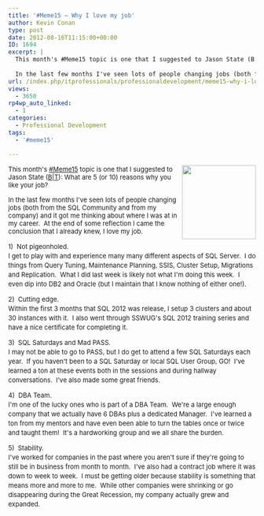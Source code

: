 ```yaml
---
title: '#Meme15 – Why I love my job'
author: Kevin Conan
type: post
date: 2012-08-16T11:15:00+00:00
ID: 1694
excerpt: |
  This month's #Meme15 topic is one that I suggested to Jason State (B|T): What are 5 (or 10) reasons why you like your job?
  
  In the last few months I've seen lots of people changing jobs (both from the SQL Community and from my company) and it got me th&hellip;
url: /index.php/itprofessionals/professionaldevelopment/meme15-why-i-love-my-job/
views:
  - 3650
rp4wp_auto_linked:
  - 1
categories:
  - Professional Development
tags:
  - '#meme15'

---
```

[<img style="float: right;" src="https://lessthandot.z19.web.core.windows.net/wp-content/uploads/users/kconan/meme15new.png?mtime=1331607208" alt="" width="150" height="150" />][1]

<span style="font-size: small;">This month's <a href="http://www.jasonstrate.com/2012/08/august-meme15-assignment/" target="_blank">#Meme15</a> topic is one that I suggested to Jason State (<a title="Blog" href="http://www.jasonstrate.com" target="_blank">B</a>|<a title="Twitter" href="http://twitter.com/stratesql">T</a>): What are 5 (or 10) reasons why you like your job?</span>

<div class="image_block">
  <p class="MsoNormal" style="margin-bottom: 0.0001pt; line-height: normal; text-align: left;">
    <span style="font-size: 12pt;"><span style="font-size: small;">In the last few months I've seen lots of people changing jobs (both from the SQL Community and from my company) and it got me thinking about where I was at in my career.  At the end of some reflection I came the conclusion that I already knew, I love my job.</span></span>
  </p>
  
  <p class="MsoNormal" style="margin-bottom: 0.0001pt; line-height: normal; text-align: left;">
    <span style="font-size: 12pt;"><span style="font-size: small;"> </span></span>
  </p>
  
  <div class="image_block" style="text-align: left;">
    <span style="font-size: small; line-height: 14.25pt;">1)  Not pigeonholed. </span>
  </div>
  
  <div class="image_block" style="text-align: left;">
    <span style="font-size: small; line-height: 14.25pt;">I get to play with and experience many many different aspects of SQL Server.  I do things from Query Tuning, Maintenance Planning, SSIS, Cluster Setup, Migrations and Replication.  What I did last week is likely not what I'm doing this week.  I even dip into DB2 and Oracle (but I maintain that I know nothing of either one!).</span><br /><span style="font-size: x-small;"><br /></span><span style="font-size: small; line-height: 14.25pt;">2)  Cutting edge. </span>
  </div>
  
  <div class="image_block" style="text-align: left;">
    <span style="font-size: small; line-height: 14.25pt;">Within the first 3 months that SQL 2012 was release, I setup 3 clusters and about 30 instances with it.  I also went through SSWUG's SQL 2012 training series and have a nice certificate for completing it.</span><br /><span style="font-size: x-small;"><br /></span><span style="font-size: small; line-height: 14.25pt;">3)  SQL Saturdays and Mad PASS. </span>
  </div>
  
  <div class="image_block" style="text-align: left;">
    <span style="font-size: small; line-height: 14.25pt;">I may not be able to go to PASS, but I do get to attend a few SQL Saturdays each year.  If you haven't been to a SQL Saturday or local SQL User Group, GO!  I've learned a ton at these events both in the sessions and during hallway conversations.  I've also made some great friends.</span><br /><span style="font-size: x-small;"><br /></span><span style="font-size: small; line-height: 14.25pt;">4)  DBA Team. </span>
  </div>
  
  <div class="image_block" style="text-align: left;">
    <span style="font-size: small; line-height: 14.25pt;">I'm one of the lucky ones who is part of a DBA Team.  We're a large enough company that we actually have 6 DBAs plus a dedicated Manager.  I've learned a ton from my mentors and have even been able to turn the tables once or twice and taught them!  It's a hardworking group and we all share the burden.</span><br /><span style="font-size: x-small;"><br /></span><span style="font-size: small; line-height: 14.25pt;">5)  Stability. </span>
  </div>
  
  <div class="image_block" style="text-align: left;">
    <span style="font-size: small; line-height: 14.25pt;">I've worked for companies in the past where you aren't sure if they're going to still be in business from month to month.  I've also had a contract job where it was down to week to week.  I must be getting older because stability is something that means more and more to me.  While other companies were shrinking or go disappearing during the Great Recession, my company actually grew and expanded.</span>
  </div>
  
  <ol style="text-align: left;" type="1">
  </ol>
</div>

 [1]: /media/users/kconan/meme15new.png?mtime=1331607208